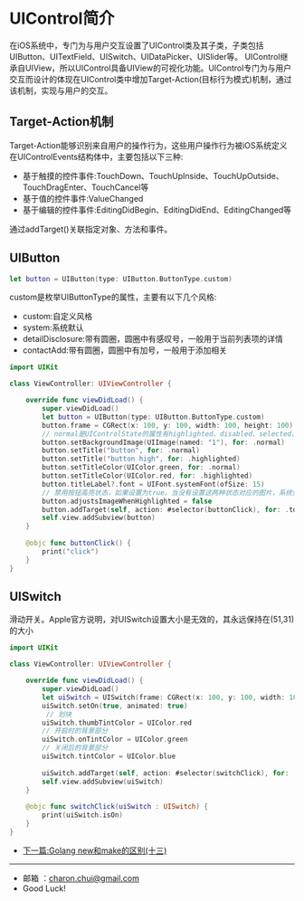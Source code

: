 UIControl简介
===

在iOS系统中，专门为与用户交互设置了UIControl类及其子类，子类包括UIButton、UITextField、UISwitch、UIDataPicker、UISlider等。
UIControl继承自UIView，所以UIControl具备UIView的可视化功能。UIControl专门为与用户交互而设计的体现在UIControl类中增加Target-Action(目标行为模式)机制，通过该机制，实现与用户的交互。

Target-Action机制
---

Target-Action能够识别来自用户的操作行为，这些用户操作行为被iOS系统定义在UIControlEvents结构体中，主要包括以下三种:   

- 基于触摸的控件事件:TouchDown、TouchUpInside、TouchUpOutside、TouchDragEnter、TouchCancel等
- 基于值的控件事件:ValueChanged
- 基于编辑的控件事件:EditingDidBegin、EditingDidEnd、EditingChanged等


通过addTarget()关联指定对象、方法和事件。

UIButton
---

```swift
let button = UIButton(type: UIButton.ButtonType.custom)
```
custom是枚举UIButtonType的属性，主要有以下几个风格:   
- custom:自定义风格
- system:系统默认
- detailDisclosure:带有圆圈，圆圈中有感叹号，一般用于当前列表项的详情
- contactAdd:带有圆圈，圆圈中有加号，一般用于添加相关

```swift
import UIKit

class ViewController: UIViewController {

    override func viewDidLoad() {
        super.viewDidLoad()
        let button = UIButton(type: UIButton.ButtonType.custom)
        button.frame = CGRect(x: 100, y: 100, width: 100, height: 100)
        // normal是UIControlState的属性有highlighted、disabled、selected、focused等
        button.setBackgroundImage(UIImage(named: "1"), for: .normal)
        button.setTitle("button", for: .normal)
        button.setTitle("button high", for: .highlighted)
        button.setTitleColor(UIColor.green, for: .normal)
        button.setTitleColor(UIColor.red, for: .highlighted)
        button.titleLabel?.font = UIFont.systemFont(ofSize: 15)
        // 禁用按钮高亮状态，如果设置为true，当没有设置这两种状态对应的图片，系统会把默认状态的图片调暗一些
        button.adjustsImageWhenHighlighted = false
        button.addTarget(self, action: #selector(buttonClick), for: .touchUpInside)
        self.view.addSubview(button)
    }
    
    @objc func buttonClick() {
        print("click")
    }
}
```

UISwitch
---

滑动开关。Apple官方说明，对UISwitch设置大小是无效的，其永远保持在(51,31)的大小
```swift
import UIKit

class ViewController: UIViewController {

    override func viewDidLoad() {
        super.viewDidLoad()
        let uiSwitch = UISwitch(frame: CGRect(x: 100, y: 100, width: 100, height: 100))
        uiSwitch.setOn(true, animated: true)
         // 划块
        uiSwitch.thumbTintColor = UIColor.red
        // 开启时的背景部分
        uiSwitch.onTintColor = UIColor.green
        // 关闭后的背景部分
        uiSwitch.tintColor = UIColor.blue
        
        uiSwitch.addTarget(self, action: #selector(switchClick), for: .valueChanged)
        self.view.addSubview(uiSwitch)
    }
    
    @objc func switchClick(uiSwitch : UISwitch) {
        print(uiSwitch.isOn)
    }
}
```


- [下一篇:Golang new和make的区别(十三)](https://github.com/CharonChui/GolangStudyNote/blob/master/13.Golang%20new%E5%92%8Cmake%E7%9A%84%E5%8C%BA%E5%88%AB(%E5%8D%81%E4%B8%89).md)


---

- 邮箱 ：charon.chui@gmail.com  
- Good Luck! 
